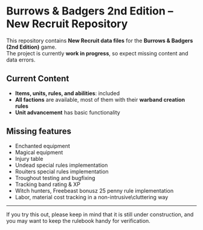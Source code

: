 # Burrows & Badgers 2nd Edition – New Recruit Repository

This repository contains **New Recruit data files** for the **Burrows & Badgers (2nd Edition)** game.  
The project is currently **work in progress**, so expect missing content and data errors.

## Current Content
- **Items, units, rules, and abilities**: included
- **All factions** are available, most of them with their **warband creation rules**  
- **Unit advancement** has basic functionality
  
## Missing features
- Enchanted equipment
- Magical equipment
- Injury table 
- Undead special rules implementation
- Rouiters special rules implementation
- Troughout testing and bugfixing
- Tracking band rating & XP
- Witch hunters, Freebeast bonusz 25 penny rule implementation
- Labor, material cost tracking in a non-intrusive\cluttering way 
---

If you try this out, please keep in mind that it is still under construction, and you may want to keep the rulebook handy for verification.
